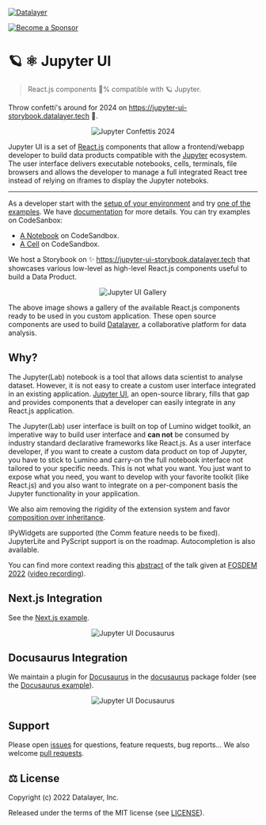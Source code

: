 [![Datalayer](https://assets.datalayer.tech/datalayer-25.svg)](https://datalayer.io)

[![Become a Sponsor](https://img.shields.io/static/v1?label=Become%20a%20Sponsor&message=%E2%9D%A4&logo=GitHub&style=flat&color=1ABC9C)](https://github.com/sponsors/datalayer)

# 🪐 ⚛️ Jupyter UI

> React.js components 💯% compatible with 🪐 Jupyter.

Throw confetti's around for 2024 on https://jupyter-ui-storybook.datalayer.tech 🎉.

<div align="center" style="text-align: center">
  <img alt="Jupyter Confettis 2024" src="https://datalayer-assets.s3.amazonaws.com/jupyter-confettis-2024.gif" />
</div>

Jupyter UI is a set of [React.js](https://react.dev) components that allow a frontend/webapp developer to build data products compatible with the [Jupyter](https://jupyter.org) ecosystem. The user interface delivers executable notebooks, cells, terminals, file browsers and allows the developer to manage a full integrated React tree instead of relying on iframes to display the Jupyter noteboks.

<hr/>

As a developer start with the [setup of your environment](https://jupyter-ui.datalayer.tech/docs/develop/setup) and try [one of the examples](https://jupyter-ui.datalayer.tech/docs/category/examples). We have [documentation](https://jupyter-ui.datalayer.tech) for more details. You can try examples on CodeSanbox:

- [A Notebook](https://codesandbox.io/p/sandbox/jupyter-react-cra-notebook-66r25c-66r25c?file=/src/index.tsx) on CodeSandbox.
- [A Cell](https://codesandbox.io/p/sandbox/jupyter-react-cra-cell-te6hii-te6hii?file=/src/index.tsx) on CodeSandbox.

We host a Storybook on ✨ https://jupyter-ui-storybook.datalayer.tech that showcases various low-level as high-level React.js components useful to build a Data Product.

<div align="center" style="text-align: center">
  <img alt="Jupyter UI Gallery" src="https://datalayer-jupyter-examples.s3.amazonaws.com/jupyter-react-gallery.gif" />
</div>

The above image shows a gallery of the available React.js components ready to be used in you custom application. These open source components are used to build [Datalayer](https://datalayer.io), a collaborative platform for data analysis.

## Why?

The Jupyter(Lab) notebook is a tool that allows data scientist to analyse dataset. However, it is not easy to create a custom user interface integrated in an existing application. [Jupyter UI](https://jupyter-ui.datalayer.tech), an open-source library, fills that gap and provides components that a developer can easily integrate in any React.js application.

The Jupyter(Lab) user interface is built on top of Lumino widget toolkit, an imperative way to build user interface and **can not** be consumed by industry standard declarative frameworks like React.js. As a user interface developer, if you want to create a custom data product on top of Jupyter, you have to stick to Lumino and carry-on the full notebook interface not tailored to your specific needs. This is not what you want. You just want to expose what you need, you want to develop with your favorite toolkit (like React.js) and you also want to integrate on a per-component basis the Jupyter functionality in your application.

We also aim removing the rigidity of the extension system and favor [composition over inheritance](https://en.wikipedia.org/wiki/Composition_over_inheritance).

IPyWidgets are supported (the Comm feature needs to be fixed). JupyterLite and PyScript support is on the roadmap. Autocompletion is also available.

You can find more context reading this [abstract](https://fosdem.org/2022/schedule/event/lt_jupyter) of the talk given at [FOSDEM 2022](https://fosdem.org/2022) ([video recording](http://bofh.nikhef.nl/events/FOSDEM/2022/L.lightningtalks/lt_jupyter.webm)).

## Next.js Integration

See the [Next.js example](https://github.com/datalayer/jupyter-ui/tree/main/examples/next-js).

<div align="center" style="text-align: center">
  <img alt="Jupyter UI Docusaurus" src="https://datalayer-jupyter-examples.s3.amazonaws.com/jupyter-react-nextjs.png" />
</div>

## Docusaurus Integration

We maintain a plugin for [Docusaurus](https://docusaurus.io) in the [docusaurus](https://github.com/datalayer/jupyter-ui/tree/main/packages/docusaurus-plugin) package folder (see the [Docusaurus example](https://github.com/datalayer/jupyter-ui/tree/main/examples/docusaurus)).

<div align="center" style="text-align: center">
  <img alt="Jupyter UI Docusaurus" src="https://datalayer-jupyter-examples.s3.amazonaws.com/jupyter-react-docusaurus.png" />
</div>

## Support

Please open [issues](https://github.com/datalayer/jupyter-ui/issues) for questions, feature requests, bug reports... We also welcome [pull requests](https://github.com/datalayer/jupyter-ui/pulls).

## ⚖️ License

Copyright (c) 2022 Datalayer, Inc.

Released under the terms of the MIT license (see [LICENSE](./LICENSE)).
